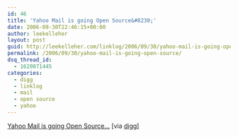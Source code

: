 ```yaml
---
id: 46
title: 'Yahoo Mail is going Open Source&#8230;'
date: 2006-09-30T22:46:15+00:00
author: leekelleher
layout: post
guid: http://leekelleher.com/linklog/2006/09/30/yahoo-mail-is-going-open-source/
permalink: /2006/09/30/yahoo-mail-is-going-open-source/
dsq_thread_id:
  - 1620871445
categories:
  - digg
  - linklog
  - mail
  - open source
  - yahoo
---
```

[Yahoo Mail is going Open Source&#8230;](http://news.yahoo.com/s/nm/20060930/tc_nm/yahoo_email_dc) [via [digg](http://digg.com/tech_news/Yahoo_Mail_is_going_Open_Source_invites_outside_developers)]